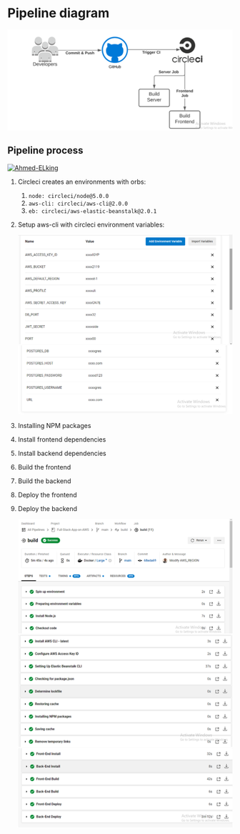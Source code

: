 # Pipeline diagram

![Pipeline diagram](./ScreenShots/pipeline-diagram.png)


## Pipeline process

[![Ahmed-ELking](https://circleci.com/gh/Ahmed-ELking/Full-Stack-App-on-AWS.svg?style=shield)](https://app.circleci.com/pipelines/github/Ahmed-ELking/Full-Stack-App-on-AWS/15/workflows/c9e9a138-bd8d-4e3e-af5e-983dbe0b58bc)




1. Circleci creates an environments with orbs:
   1. `node: circleci/node@5.0.0`
   2. `aws-cli: circleci/aws-cli@2.0.0`
   3. `eb: circleci/aws-elastic-beanstalk@2.0.1`

2. Setup aws-cli with circleci environment variables:


   ![circleci environment variables](./ScreenShots/circleci-env1.png)
   ![circleci environment variables](./ScreenShots/circleci-env2.png)


3. Installing NPM packages
4. Install frontend dependencies
5. Install backend dependencies
6. Build the frontend
7. Build the backend
8. Deploy the frontend
9. Deploy the backend


   ![circleci pipeline success](./ScreenShots/circleci-1.png)
   ![circleci pipeline success](./ScreenShots/circleci-2.png)
   ![circleci pipeline success](./ScreenShots/circleci-3.png)